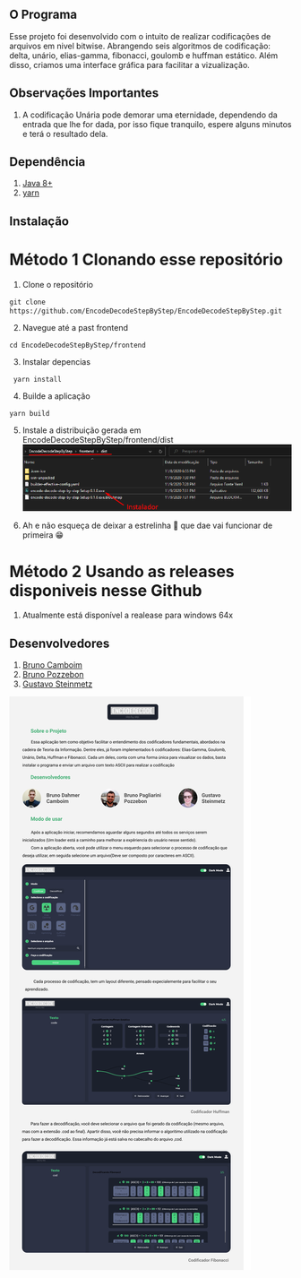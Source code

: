 ## O Programa
Esse projeto foi desenvolvido com o intuito de realizar codificações de arquivos em nivel bitwise.
Abrangendo seis algoritmos de codificação: delta, unário, elias-gamma, fibonacci, goulomb e huffman estático.
Além disso, criamos uma interface gráfica para facilitar a vizualização.

## Observações Importantes
1. A codificação Unária pode demorar uma eternidade, dependendo da entrada que lhe for dada, por isso fique tranquilo,
espere alguns minutos e terá o resultado dela.

## Dependência
1. [Java 8+](https://www.oracle.com/java/technologies/javase-jdk11-downloads.html)
2. [yarn](https://classic.yarnpkg.com/en/docs/install)

## Instalação
# Método 1 Clonando esse repositório
1. Clone o repositório
```
git clone https://github.com/EncodeDecodeStepByStep/EncodeDecodeStepByStep.git
```
2. Navegue até a past frontend
```
cd EncodeDecodeStepByStep/frontend
```
3. Instalar depencias
```
 yarn install
```
4. Builde a aplicação
```
yarn build
```
5. Instale a distribuição gerada em EncodeDecodeStepByStep/frontend/dist
![ConteudoExtra](instalador_encode_decode.png)

6. Ah e não esqueça de deixar a estrelinha 🌟 que dae vai funcionar de primeira 😁

# Método 2 Usando as releases disponiveis nesse Github
1. Atualmente está disponível a realease para windows 64x

## Desenvolvedores
1. <a href="https://www.linkedin.com/in/bruno-camboim3b6/" target="_blank">Bruno Camboim</a>
2. <a href="https://www.linkedin.com/in/bruno-pozzebon44/" target="_blank">Bruno Pozzebon</a>
3. <a href="https://www.linkedin.com/in/stzgustavo/" target="_blank">Gustavo Steinmetz</a>

![ConteudoExtra](image.png)
